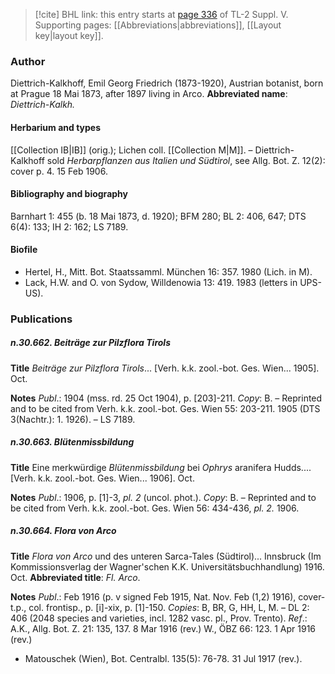 > [!cite] BHL link: this entry starts at [page 336](https://www.biodiversitylibrary.org/page/33259382) of TL-2 Suppl. V.
> Supporting pages: [[Abbreviations|abbreviations]], [[Layout key|layout key]].

### Author

Diettrich-Kalkhoff, Emil Georg Friedrich (1873-1920), Austrian botanist, born at Prague 18 Mai 1873, after 1897 living in Arco. 
**Abbreviated name**: *Diettrich-Kalkh.*

#### Herbarium and types

[[Collection IB|IB]] (orig.); Lichen coll. [[Collection M|M]]. – Diettrich-Kalkhoff sold *Herbarpflanzen aus Italien und Südtirol*, see Allg. Bot. Z. 12(2): cover p. 4. 15 Feb 1906.

#### Bibliography and biography

Barnhart 1: 455 (b. 18 Mai 1873, d. 1920); BFM 280; BL 2: 406, 647; DTS 6(4): 133; IH 2: 162; LS 7189.

#### Biofile

- Hertel, H., Mitt. Bot. Staatssamml. München 16: 357. 1980 (Lich. in M).
- Lack, H.W. and O. von Sydow, Willdenowia 13: 419. 1983 (letters in UPS-US).

### Publications

##### n.30.662. Beiträge zur Pilzflora Tirols

**Title**
*Beiträge zur Pilzflora Tirols*... \[Verh. k.k. zool.-bot. Ges. Wien... 1905\]. Oct.

**Notes**
*Publ*.: 1904 (mss. rd. 25 Oct 1904), p. \[203\]-211. *Copy*: B. – Reprinted and to be cited from Verh. k.k. zool.-bot. Ges. Wien 55: 203-211. 1905 (DTS 3(Nachtr.): 1. 1926). – LS 7189.

##### n.30.663. Blütenmissbildung

**Title**
Eine merkwürdige *Blütenmissbildung* bei *Ophrys* aranifera Hudds.... \[Verh. k.k. zool.-bot. Ges. Wien... 1906\]. Oct.

**Notes**
*Publ*.: 1906, p. \[1\]-3, *pl. 2* (uncol. phot.). *Copy*: B. – Reprinted and to be cited from Verh. k.k. zool.-bot. Ges. Wien 56: 434-436, *pl. 2.* 1906.

##### n.30.664. Flora von Arco

**Title**
*Flora von Arco* und des unteren Sarca-Tales (Südtirol)... Innsbruck (Im Kommissionsverlag der Wagner'schen K.K. Universitätsbuchhandlung) 1916. Oct.
**Abbreviated title**: *Fl. Arco*.

**Notes**
*Publ*.: Feb 1916 (p. v signed Feb 1915, Nat. Nov. Feb (1,2) 1916), cover-t.p., col. frontisp., p. \[i\]-xix, p. \[1\]-150. *Copies*: B, BR, G, HH, L, M. – DL 2: 406 (2048 species and varieties, incl. 1282 vasc. pl., Prov. Trento).
*Ref*.: A.K., Allg. Bot. Z. 21: 135, 137. 8 Mar 1916 (rev.) W., ÖBZ 66: 123. 1 Apr 1916 (rev.)
- Matouschek (Wien), Bot. Centralbl. 135(5): 76-78. 31 Jul 1917 (rev.).


